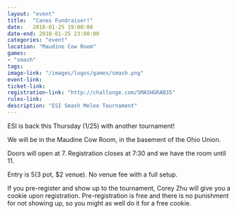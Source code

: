 ```yaml
---
layout: "event"
title:  "Canes Fundraiser!"
date:   2018-01-25 19:00:00
date-end: 2018-01-25 23:00:00
categories: "event"
location: "Maudine Cow Room"
games:
- "smash"
tags:
image-link: "/images/logos/games/smash.png"
event-link:
ticket-link:
registration-link: "http://challonge.com/SMASHGRAB35"
rules-link:
description: "ESI Smash Melee Tournament"
---
```


ESI is back this Thursday (1/25) with another tournament!

We will be in the Maudine Cow Room, in the basement of the Ohio Union.

Doors will open at 7. Registration closes at 7:30 and we have the room until 11.

Entry is $5 ($3 pot, $2 venue). No venue fee with a full setup.

If you pre-register and show up to the tournament, Corey Zhu will give you a cookie upon registration.
 Pre-registration is free and there is no punishment for not showing up, so you might as well do it for a free cookie.
